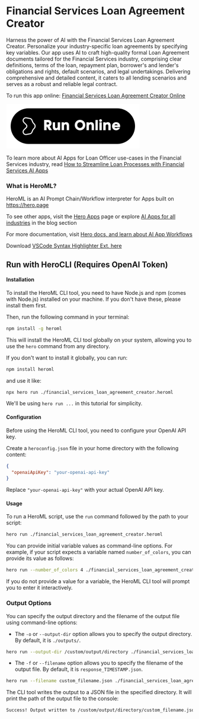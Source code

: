 # Financial Services Loan Agreement Creator

Harness the power of AI with the Financial Services Loan Agreement Creator. Personalize your industry-specific loan agreements by specifying key variables. Our app uses AI to craft high-quality formal Loan Agreement documents tailored for the Financial Services industry, comprising clear definitions, terms of the loan, repayment plan, borrower's and lender's obligations and rights, default scenarios, and legal undertakings. Delivering comprehensive and detailed content, it caters to all lending scenarios and serves as a robust and reliable legal contract.

To run this app online: [Financial Services Loan Agreement Creator Online](https://hero.page/app/financial-services-loan-agreement-creator-ai-powered-industry-specific-loan-agreements/clqme4Ratk2rpxi7XHsL)

[![Run Financial Services Loan Agreement Creator Online](/assets/run.svg)](https://hero.page/app/financial-services-loan-agreement-creator-ai-powered-industry-specific-loan-agreements/clqme4Ratk2rpxi7XHsL)

To learn more about AI Apps for Loan Officer use-cases in the Financial Services industry, read [How to Streamline Loan Processes with Financial Services AI Apps](https://hero.page/blog/ai/financial-services/how-to-streamline-loan-processes-with-financial-services-ai-apps/170876)

### What is HeroML?
HeroML is an AI Prompt Chain/Workflow interpreter for Apps built on https://hero.page 

To see other apps, visit the [Hero Apps](https://hero.page/apps) page or explore [AI Apps for all industries](https://hero.page/blog) in the blog section

For more documentation, visit [Hero docs, and learn about AI App Workflows](https://hero.page/tutorials/introduction-to-heroml)

Download [VSCode Syntax Highlighter Ext. here](https://marketplace.visualstudio.com/items?itemName=hero-page.heroml)

## Run with HeroCLI (Requires OpenAI Token)

#### Installation

To install the HeroML CLI tool, you need to have Node.js and npm (comes with Node.js) installed on your machine. If you don't have these, please install them first. 

Then, run the following command in your terminal:

```bash
npm install -g heroml
```

This will install the HeroML CLI tool globally on your system, allowing you to use the `hero` command from any directory.

If you don't want to install it globally, you can run:

```bash
npm install heroml
```

and use it like:

```bash
npx hero run ./financial_services_loan_agreement_creator.heroml
```

We'll be using `hero run ...` in this tutorial for simplicity.

#### Configuration

Before using the HeroML CLI tool, you need to configure your OpenAI API key. 

Create a `heroconfig.json` file in your home directory with the following content:

```json
{
  "openaiApiKey": "your-openai-api-key"
}
```

Replace `"your-openai-api-key"` with your actual OpenAI API key.

#### Usage

To run a HeroML script, use the `run` command followed by the path to your script:

```bash
hero run ./financial_services_loan_agreement_creator.heroml
```

You can provide initial variable values as command-line options. For example, if your script expects a variable named `number_of_colors`, you can provide its value as follows:

```bash
hero run --number_of_colors 4 ./financial_services_loan_agreement_creator.heroml
```

If you do not provide a value for a variable, the HeroML CLI tool will prompt you to enter it interactively.

### Output Options

You can specify the output directory and the filename of the output file using command-line options:

- The `-o` or `--output-dir` option allows you to specify the output directory. By default, it is `./outputs/`.

```bash
hero run --output-dir /custom/output/directory ./financial_services_loan_agreement_creator.heroml
```

- The `-f` or `--filename` option allows you to specify the filename of the output file. By default, it is `response_TIMESTAMP.json`.

```bash
hero run --filename custom_filename.json ./financial_services_loan_agreement_creator.heroml
```

The CLI tool writes the output to a JSON file in the specified directory. It will print the path of the output file to the console:

```bash
Success! Output written to /custom/output/directory/custom_filename.json
```

